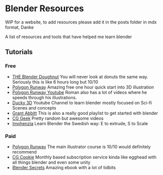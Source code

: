 # Blender Resources

WIP for a website, to add resources please add it in the posts folder in mdx format, Danke

A list of resources and tools that have helped me learn blender

## Tutorials

### Free

- [THE Blender Doughnut](https://www.youtube.com/playlist?list=PLjEaoINr3zgEq0u2MzVgAaHEBt--xLB6U)
  You will never look at donuts the same way. Seriously this is like 6 hours long but 10/10
- [Polygon Runway](https://polygonrunway.com/p/become-a-3d-illustrator-in-one-hour)
  Amazing free one hour quick start into 3D illustration
- [Polygon Runway Youtube](https://www.youtube.com/channel/UCGSJevmBuDyxjLLOBNaYMGA)
  Roman also has a lot of videos where he speeds through his illustrations.
- [Ducky 3D](https://www.youtube.com/channel/UCuNhGhbemBkdflZ1FGJ0lUQ)
  Youtube Channel to learn blender mostly focused on Sci-fi Scenes and concepts
- [Grant Abbitt](https://www.youtube.com/watch?v=7MRonzqYJgw&list=PLn3ukorJv4vs_eSJUQPxBRaDS8PrVmIri)
  This is also a really good playlist to get started with blender
- [CG Geek](https://www.youtube.com/channel/UCG8AxMVa6eutIGxrdnDxWpQ)
  Pretty random but awesome videos
- [Imphenzia](https://www.youtube.com/channel/UCzfWju7SFoWLCyV_gDVCrGA)
  Learn Blender the Swedish way: E to extrude, S to Scale

### Paid

- [Polygon Runway](https://polygonrunway.com/)
  The main illustrator course is 10/10 would definitely recommend
- [CG Cookie](https://cgcookie.com/)
  Monthly based subscription service kinda like egghead with all things blender and even some unity
- [Blender Secrets](https://www.blendersecrets.org/book)
  Amazing ebook with a lot of tidbits
